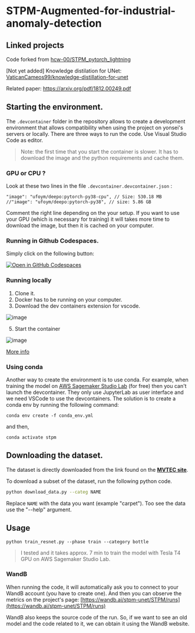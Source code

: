 # STPM-Augmented-for-industrial-anomaly-detection

## Linked projects
Code forked from [hcw-00/STPM_pytorch_lightning](https://github.com/hcw-00/STPM_pytorch_lightning)

[Not yet added] Knowledge distilation for UNet: [VaticanCameos99/knowledge-distillation-for-unet](https://github.com/VaticanCameos99/knowledge-distillation-for-unet)

Related paper: https://arxiv.org/pdf/1812.00249.pdf 

## Starting the environment.
The `.devcontainer` folder in the repository allows to create a development environment that allows compatibility when using the project on yonsei's servers or locally. There are three ways to run the code. Use Visual Studio Code as editor.
> Note: the first time that you start the container is slower. It has to download the image and the python requirements and cache them.

### GPU or CPU ? 
Look at these two lines in the file `.devcontainer.devcontainer.json` :
```
"image": "ufoym/deepo:pytorch-py38-cpu", // Size: 530.18 MB
//"image": "ufoym/deepo:pytorch-py38", // size: 5.86 GB
```
Comment the right line depending on the your setup. If you want to use your GPU (which is necessary for training) it will takes more time to download the image, but then it is cached on your computer.

### Running in Github Codespaces.
Simply click on the following button:

[![Open in GitHub Codespaces](https://github.com/codespaces/badge.svg)](https://github.com/codespaces/new?hide_repo_select=true&ref=main&repo=568728944&machine=basicLinux32gb&devcontainer_path=.devcontainer%2Fdevcontainer.json&location=SouthEastAsia)

### Running locally
1. Clone it.
2. Docker has to be running on your computer.
3. Download the dev containers extension for vscode.

![image](https://user-images.githubusercontent.com/23149720/203073967-f3cf7a6f-056e-424b-b96b-883af4ff2a29.png)

5. Start the container 

![image](https://code.visualstudio.com/assets/docs/devcontainers/create-dev-container/dev-containers-reopen.png)

[More info](https://code.visualstudio.com/docs/devcontainers/create-dev-container)

### Using conda
Another way to create the environment is to use conda. For example, when training the model on [AWS Sagemaker Studio Lab](studiolab.sagemaker.aws) (for free) then you can't launch the devcontainer.  They only use JupyterLab as user interface and we need VSCode to use the devcontainers. The solution is to create a conda env by running the following command:

```
conda env create -f conda_env.yml
```

and then,

```
conda activate stpm
```

## Downloading the dataset.
The dataset is directly downloaded from the link found on the [**MVTEC site**](https://www.mvtec.com/company/research/datasets/mvtec-ad/).

To download a subset of the dataset, run the following python code.
```bash
python download_data.py --categ NAME
```
Replace `NAME` with the data you want (example "carpet"). Too see the data use the "--help" argument.

## Usage

```
python train_resnet.py --phase train --category bottle
```

> I tested and it takes approx. 7 min to train the model with Tesla T4 GPU on AWS Sagemaker Studio Lab.



### WandB
When running the code, it will automatically ask you to connect to your WandB account (you have to create one). And then you can observe the metrics on the project's page: [https://wandb.ai/stpm-unet/STPM/runs](https://wandb.ai/stpm-unet/STPM/runs)

WandB also keeps the source code of the run. So, if we want to see an old model and the code related to it, we can obtain it using the WandB website.
